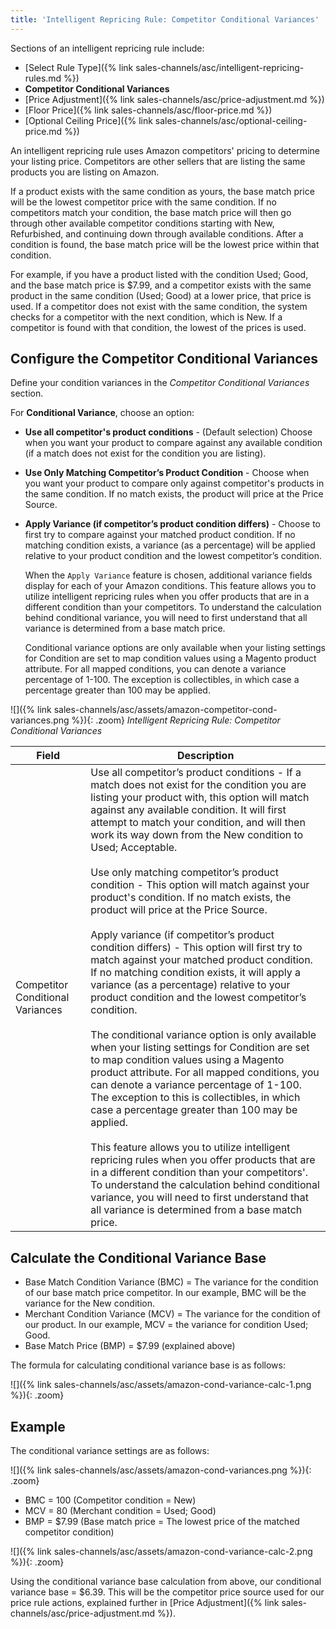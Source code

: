 ```yaml
---
title: 'Intelligent Repricing Rule: Competitor Conditional Variances'
---
```


Sections of an intelligent repricing rule include:

- [Select Rule Type]({% link sales-channels/asc/intelligent-repricing-rules.md %})
- **Competitor Conditional Variances**
- [Price Adjustment]({% link sales-channels/asc/price-adjustment.md %})
- [Floor Price]({% link sales-channels/asc/floor-price.md %})
- [Optional Ceiling Price]({% link sales-channels/asc/optional-ceiling-price.md %})

An intelligent repricing rule uses Amazon competitors' pricing to determine your listing price. Competitors are other sellers that are listing the same products you are listing on Amazon.

If a product exists with the same condition as yours, the base match price will be the lowest competitor price with the same condition. If no competitors match your condition, the base match price will then go through other available competitor conditions starting with New, Refurbished, and continuing down through available conditions. After a condition is found, the base match price will be the lowest price within that condition.

For example, if you have a product listed with the condition Used; Good, and the base match price is $7.99, and a competitor exists with the same product in the same condition (Used; Good) at a lower price, that price is used. If a competitor does not exist with the same condition, the system checks for a competitor with the next condition, which is New. If a competitor is found with that condition, the lowest of the prices is used.

## Configure the Competitor Conditional Variances

Define your condition variances in the _Competitor Conditional Variances_ section.

For **Conditional Variance**, choose an option:

- **Use all competitor's product conditions** - (Default selection) Choose when you want your product to compare against any available condition (if a match does not exist for the condition you are listing).

- **Use Only Matching Competitor’s Product Condition** - Choose when you want your product to compare only against competitor's products in the same condition. If no match exists, the product will price at the Price Source.

- **Apply Variance (if competitor’s product condition differs)** - Choose to first try to compare against your matched product condition. If no matching condition exists, a variance (as a percentage) will be applied relative to your product condition and the lowest competitor’s condition.

   When the `Apply Variance` feature is chosen, additional variance fields display for each of your Amazon conditions. This feature allows you to utilize intelligent repricing rules when you offer products that are in a different condition than your competitors. To understand the calculation behind conditional variance, you will need to first understand that all variance is determined from a base match price.

   Conditional variance options are only available when your listing settings for Condition are set to map condition values using a Magento product attribute. For all mapped conditions, you can denote a variance percentage of 1-100. The exception is collectibles, in which case a percentage greater than 100 may be applied.

![]({% link sales-channels/asc/assets/amazon-competitor-cond-variances.png %}){: .zoom}
_Intelligent Repricing Rule: Competitor Conditional Variances_

|Field|Description|
|--- |--- |
|Competitor Conditional Variances|Use all competitor’s product conditions - If a match does not exist for the condition you are listing your product with, this option will match against any available condition. It will first attempt to match your condition, and will then work its way down from the New condition to Used; Acceptable.<br/><br/>Use only matching competitor’s product condition - This option will match against your product's condition. If no match exists, the product will price at the Price Source.<br/><br/>Apply variance (if competitor’s product condition differs) - This option will first try to match against your matched product condition. If no matching condition exists, it will apply a variance (as a percentage) relative to your product condition and the lowest competitor’s condition.<br/><br/>The conditional variance option is only available when your listing settings for Condition are set to map condition values using a Magento product attribute. For all mapped conditions, you can denote a variance percentage of 1-100. The exception to this is collectibles, in which case a percentage greater than 100 may be applied.<br/><br/>This feature allows you to utilize intelligent repricing rules when you offer products that are in a different condition than your competitors'. To understand the calculation behind conditional variance, you will need to first understand that all variance is determined from a base match price.|

## Calculate the Conditional Variance Base

- Base Match Condition Variance (BMC) = The variance for the condition of our base match price competitor. In our example, BMC will be the variance for the New condition.
- Merchant Condition Variance (MCV) = The variance for the condition of our product. In our example, MCV = the variance for condition Used; Good.
- Base Match Price (BMP) = $7.99 (explained above)

The formula for calculating conditional variance base is as follows:

![]({% link sales-channels/asc/assets/amazon-cond-variance-calc-1.png %}){: .zoom}

## Example

The conditional variance settings are as follows:

![]({% link sales-channels/asc/assets/amazon-cond-variances.png %}){: .zoom}

- BMC = 100 (Competitor condition = New)
- MCV = 80 (Merchant condition = Used; Good)
- BMP = $7.99 (Base match price = The lowest price of the matched competitor condition)

![]({% link sales-channels/asc/assets/amazon-cond-variance-calc-2.png %}){: .zoom}

Using the conditional variance base calculation from above, our conditional variance base = $6.39. This will be the competitor price source used for our price rule actions, explained further in [Price Adjustment]({% link sales-channels/asc/price-adjustment.md %}).
